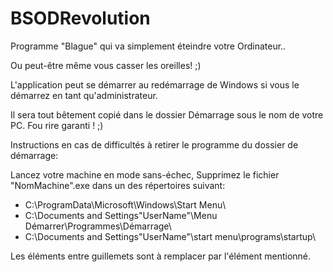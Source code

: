# BSODRevolution
Programme "Blague" qui va simplement éteindre votre Ordinateur..

Ou peut-être même vous casser les oreilles! ;)

L'application peut se démarrer au redémarrage de Windows si vous le démarrez en tant qu'administrateur. 

Il sera tout bêtement copié dans le dossier Démarrage sous le nom de votre PC. Fou rire garanti ! ;)

Instructions en cas de difficultés à retirer le programme du dossier de démarrage:

Lancez votre machine en mode sans-échec,
Supprimez le fichier "NomMachine".exe dans un des répertoires suivant:
- C:\ProgramData\Microsoft\Windows\Start Menu\
- C:\Documents and Settings\"UserName"\Menu Démarrer\Programmes\Démarrage\
- C:\Documents and Settings\"UserName"\start menu\programs\startup\

Les éléments entre guillemets sont à remplacer par l'élément mentionné.
